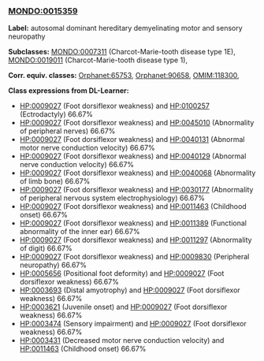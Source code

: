 
### [MONDO:0015359](http://purl.obolibrary.org/obo/MONDO_0015359)
**Label:** autosomal dominant hereditary demyelinating motor and sensory neuropathy

**Subclasses:** [MONDO:0007311](http://purl.obolibrary.org/obo/MONDO_0007311) (Charcot-Marie-tooth disease type 1E), [MONDO:0019011](http://purl.obolibrary.org/obo/MONDO_0019011) (Charcot-Marie-tooth disease type 1), 

**Corr. equiv. classes:** [Orphanet:65753](http://www.orpha.net/ORDO/Orphanet_65753), [Orphanet:90658](http://www.orpha.net/ORDO/Orphanet_90658), [OMIM:118300](http://purl.obolibrary.org/obo/OMIM_118300), 

**Class expressions from DL-Learner:**

- [HP:0009027](http://purl.obolibrary.org/obo/HP_0009027) (Foot dorsiflexor weakness) and [HP:0100257](http://purl.obolibrary.org/obo/HP_0100257) (Ectrodactyly) 66.67%
- [HP:0009027](http://purl.obolibrary.org/obo/HP_0009027) (Foot dorsiflexor weakness) and [HP:0045010](http://purl.obolibrary.org/obo/HP_0045010) (Abnormality of peripheral nerves) 66.67%
- [HP:0009027](http://purl.obolibrary.org/obo/HP_0009027) (Foot dorsiflexor weakness) and [HP:0040131](http://purl.obolibrary.org/obo/HP_0040131) (Abnormal motor nerve conduction velocity) 66.67%
- [HP:0009027](http://purl.obolibrary.org/obo/HP_0009027) (Foot dorsiflexor weakness) and [HP:0040129](http://purl.obolibrary.org/obo/HP_0040129) (Abnormal nerve conduction velocity) 66.67%
- [HP:0009027](http://purl.obolibrary.org/obo/HP_0009027) (Foot dorsiflexor weakness) and [HP:0040068](http://purl.obolibrary.org/obo/HP_0040068) (Abnormality of limb bone) 66.67%
- [HP:0009027](http://purl.obolibrary.org/obo/HP_0009027) (Foot dorsiflexor weakness) and [HP:0030177](http://purl.obolibrary.org/obo/HP_0030177) (Abnormality of peripheral nervous system electrophysiology) 66.67%
- [HP:0009027](http://purl.obolibrary.org/obo/HP_0009027) (Foot dorsiflexor weakness) and [HP:0011463](http://purl.obolibrary.org/obo/HP_0011463) (Childhood onset) 66.67%
- [HP:0009027](http://purl.obolibrary.org/obo/HP_0009027) (Foot dorsiflexor weakness) and [HP:0011389](http://purl.obolibrary.org/obo/HP_0011389) (Functional abnormality of the inner ear) 66.67%
- [HP:0009027](http://purl.obolibrary.org/obo/HP_0009027) (Foot dorsiflexor weakness) and [HP:0011297](http://purl.obolibrary.org/obo/HP_0011297) (Abnormality of digit) 66.67%
- [HP:0009027](http://purl.obolibrary.org/obo/HP_0009027) (Foot dorsiflexor weakness) and [HP:0009830](http://purl.obolibrary.org/obo/HP_0009830) (Peripheral neuropathy) 66.67%
- [HP:0005656](http://purl.obolibrary.org/obo/HP_0005656) (Positional foot deformity) and [HP:0009027](http://purl.obolibrary.org/obo/HP_0009027) (Foot dorsiflexor weakness) 66.67%
- [HP:0003693](http://purl.obolibrary.org/obo/HP_0003693) (Distal amyotrophy) and [HP:0009027](http://purl.obolibrary.org/obo/HP_0009027) (Foot dorsiflexor weakness) 66.67%
- [HP:0003621](http://purl.obolibrary.org/obo/HP_0003621) (Juvenile onset) and [HP:0009027](http://purl.obolibrary.org/obo/HP_0009027) (Foot dorsiflexor weakness) 66.67%
- [HP:0003474](http://purl.obolibrary.org/obo/HP_0003474) (Sensory impairment) and [HP:0009027](http://purl.obolibrary.org/obo/HP_0009027) (Foot dorsiflexor weakness) 66.67%
- [HP:0003431](http://purl.obolibrary.org/obo/HP_0003431) (Decreased motor nerve conduction velocity) and [HP:0011463](http://purl.obolibrary.org/obo/HP_0011463) (Childhood onset) 66.67%


